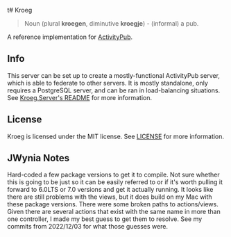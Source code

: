 t# Kroeg
> Noun (plural **kroegen**, diminutive **kroegje**) - (informal) a pub.

A reference implementation for [ActivityPub](http://www.w3.org/TR/activitypub/).

## Info
This server can be set up to create a mostly-functional ActivityPub server, which is able to federate to other servers. It is mostly standalone, only requires a PostgreSQL server, and can be ran in load-balancing situations.
See [Kroeg.Server's README](Kroeg.Server/README.md) for more information. 

## License
Kroeg is licensed under the MIT license. See [LICENSE](LICENSE) for more information.

## JWynia Notes
Hard-coded a few package versions to get it to compile. Not sure whether this is going to be just so it can be easily referred to or if it's worth pulling it forward to 6.0LTS or 7.0 versions and get it actually running. It looks like there are still problems with the views, but it does build on my Mac with these package versions.
There were some broken paths to actions/views. Given there are several actions that exist with the same name in more than one controller, I made my best guess to get them to resolve. See my commits from 2022/12/03 for what those guesses were.